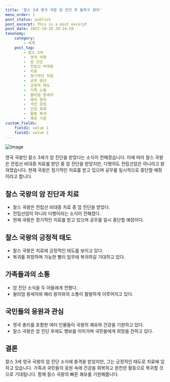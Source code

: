 ```yaml
---
title: '찰스 3세 영국 국왕 암 진단 후 돌파구 찾아'
menu_order: 1
post_status: publish
post_excerpt: This is a post excerpt
post_date: 2023-10-20 20:14:59
taxonomy:
    category:
        - 세계
    post_tag:
        - 찰스 3세
        -  영국 국왕
        -  암 진단
        -  전립선 비대증
        -  치료
        -  정기적인 치료
        -  공무 중단
        -  긍정적 태도
        -  가족 소통
        -  윌리엄 왕세자
        -  해리 왕자
        -  국민 응원
        -  건강 회복
        -  활동 복귀
        -  쾌유 기원
custom_fields:
    field1: value 1
    field2: value 2
---
```


![Image](https://imgnews.pstatic.net/image/417/2024/02/06/0000979994_001_20240206094409815.jpg?type=w647)


영국 국왕인 찰스 3세가 암 진단을 받았다는 소식이 전해졌습니다. 이에 따라 찰스 국왕은 전립선 비대증 치료를 받던 중 암 진단을 받았지만, 다행히도 전립선암은 아니라고 밝혀졌습니다. 현재 국왕은 정기적인 치료를 받고 있으며 공무를 일시적으로 중단할 예정이라고 합니다. 

## 찰스 국왕의 암 진단과 치료
- 찰스 국왕은 전립선 비대증 치료 중 암 진단을 받았다.
- 전립선암이 아니라 다행이라는 소식이 전해졌다.
- 현재 국왕은 정기적인 치료를 받고 있으며 공무를 일시 중단할 예정이다.

## 찰스 국왕의 긍정적 태도
- 찰스 국왕은 치료에 긍정적인 태도를 보이고 있다.
- 복귀를 희망하며 가능한 빨리 업무에 복귀하길 기대하고 있다.

## 가족들과의 소통
- 암 진단 소식을 두 아들에게 전했다.
- 윌리엄 왕세자와 해리 왕자와의 소통이 활발하게 이루어지고 있다.

## 국민들의 응원과 관심
- 영국 총리를 포함한 여러 인물들이 국왕의 쾌유와 건강을 기원하고 있다.
- 찰스 국왕은 암 진단 후에도 행보를 이어가며 국민들에게 희망을 전하고 있다.

## 결론
찰스 3세 영국 국왕의 암 진단 소식에 충격을 받았지만, 그는 긍정적인 태도로 치료에 임하고 있습니다. 가족과 국민들의 응원 속에 건강을 회복하고 완전한 활동으로 복귀할 것으로 기대됩니다. 함께 찰스 국왕의 빠른 쾌유를 기원해봅니다.
